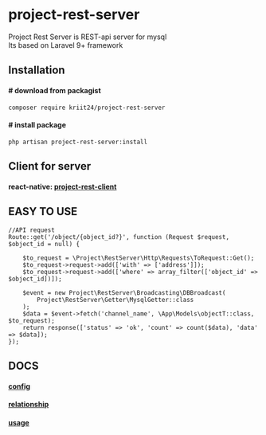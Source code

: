 # project-rest-server
Project Rest Server is REST-api server for mysql  
Its based on Laravel 9+ framework

## Installation
#### # download from packagist
```
composer require kriit24/project-rest-server
```

#### # install package

```
php artisan project-rest-server:install
```

## Client for server  
#### react-native: [project-rest-client](https://www.npmjs.com/package/project-rest-client)


## EASY TO USE

```
//API request
Route::get('/object/{object_id?}', function (Request $request, $object_id = null) {    

    $to_request = \Project\RestServer\Http\Requests\ToRequest::Get();
    $to_request->request->add(['with' => ['address']]);
    $to_request->request->add(['where' => array_filter(['object_id' => $object_id])]);    
    
    $event = new Project\RestServer\Broadcasting\DBBroadcast(
        Project\RestServer\Getter\MysqlGetter::class
    );
    $data = $event->fetch('channel_name', \App\Models\objectT::class, $to_request);
    return response(['status' => 'ok', 'count' => count($data), 'data' => $data]);
});
```


## DOCS


#### [config](https://github.com/kriit24/project-rest-server/tree/master/docs/config)
#### [relationship](https://github.com/kriit24/project-rest-server/tree/master/docs/relationship)
#### [usage](https://github.com/kriit24/project-rest-server/tree/master/docs/usage)
